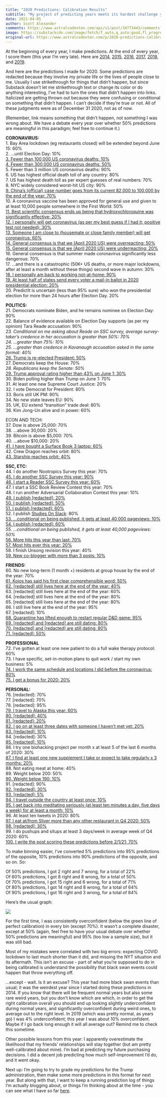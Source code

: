 ```yaml
---
title: "2020 Predictions: Calibration Results"
subtitle: "My project of predicting years meets its hardest challenge yet"
date: 2021-04-05
author: Scott Alexander
comments: https://www.astralcodexten.com/api/v1/post/34773443/comments?&all_comments=true
image: https://substackcdn.com/image/fetch/f_auto,q_auto:good,fl_progressive:steep/https%3A%2F%2Fbucketeer-e05bbc84-baa3-437e-9518-adb32be77984.s3.amazonaws.com%2Fpublic%2Fimages%2F373991e5-c7de-4b1f-bc24-0f6d8bb816dc_462x337.png
original-url: https://www.astralcodexten.com/p/2020-predictions-calibration-results
---
```

At the beginning of every year, I make predictions. At the end of every year, I score them (this year I’m very late). Here are [2014](https://slatestarcodex.com/2015/01/01/2014-predictions-calibration-results/), [2015](https://slatestarcodex.com/2016/01/02/2015-predictions-calibration-results/), [2016](https://slatestarcodex.com/2016/12/31/2016-predictions-calibration-results/), [2017](https://slatestarcodex.com/2018/01/02/2017-predictions-calibration-results/), [2018](https://slatestarcodex.com/2019/01/22/2018-predictions-calibration-results/), and [2019](https://slatestarcodex.com/2020/04/08/2019-predictions-calibration-results/).

And here are the predictions I made for 2020. Some predictions are redacted because they involve my private life or the lives of people close to me. Usually I use strikethrough for things that didn’t happen, but since Substack doesn’t let me strikethrough text or change its color or do anything interesting, I’ve had to turn the ones that didn’t happen into links. Italicized are getting thrown out because they were confusing or conditional on something that didn’t happen. I can’t decide if they’re true or not. All of these judgments were as of December 31 2020, not as of now.

(Remember, link means something that didn’t happen, not something I was wrong about. We have a debate every year over whether 50% predictions are meaningful in this paradigm; feel free to continue it.)

**CORONAVIRUS:**  
1\. Bay Area lockdown (eg restaurants closed) will be extended beyond June 15: 60%  
2\. …until Election Day: 10%  
[ 3\. Fewer than 100,000 US coronavirus deaths: 10%](http://www.example.com)  
[ 4\. Fewer than 300,000 US coronavirus deaths: 50%](http://www.example.com)  
5\. Fewer than 3 million US coronavirus deaths: 90%  
6\. US has highest official death toll of any country: 80%  
7\. US has highest death toll as per expert guesses of real numbers: 70%  
8\. NYC widely considered worst-hit US city: 90%  
[ 9\. China’s (official) case number goes from its current 82,000 to 100,000 by the end of the year: 70%](http://www.example.com)  
10\. A coronavirus vaccine has been approved for general use and given to at least 10,000 people somewhere in the First World: 50%  
[ 11\. Best scientific consensus ends up being that hydroxychloroquine was significantly effective: 20%](http://www.example.com)  
[ 12\. I personally will get coronavirus (as per my best guess if I had it; positive test not needed): 30%](http://www.example.com)  
[ 13\. Someone I am close to (housemate or close family member) will get coronavirus: 60%](http://www.example.com)  
[ 14\. General consensus is that we (April 2020 US) were overreacting: 50%](http://www.example.com)  
[ 15\. General consensus is that we (April 2020 US) were underreacting: 20%](http://www.example.com)  
16\. General consensus is that summer made coronavirus significantly less dangerous: 70%  
17\. …and there is a catastrophic (50K+ US deaths, or more major lockdowns, after at least a month without these things) second wave in autumn: 30%  
[ 18\. I personally am back to working not-at-home: 90%](http://www.example.com)  
[ 19\. At least half of states send every voter a mail-in ballot in 2020 presidential election: 20%](http://www.example.com)  
20\. PredictIt is uncertain (less than 95% sure) who won the presidential election for more than 24 hours after Election Day. 20%

**POLITICS:**  
21\. Democrats nominate Biden, and he remains nominee on Election Day: 90%  
22\. Balance of evidence available on Election Day supports (as per my opinion) Tara Reade accusation: 90%  
_23\. Conditional on me asking about Reade on SSC survey, average survey-taker’s credence in her accusation is greater than 50%: 70%_  
_24\. …greater than 75%: 10%  
25\. …greater than credence in Kavanaugh accusation asked in the same format: 40%_  
[ 26\. Trump is re-elected President: 50%](http://www.example.com)  
27\. Democrats keep the House: 70%  
_28\. Republicans keep the Senate: 50%_  
[ 29\. Trump approval rating higher than 43% on June 1: 30%](http://www.example.com)  
30\. Biden polling higher than Trump on June 1: 70%  
31\. At least one new Supreme Court Justice: 20%  
32\. I vote Democrat for President: 80%  
33\. Boris still UK PM: 90%  
34\. No new state leaves EU: 90%  
35\. UK, EU extend “transition” trade deal: 80%  
36\. Kim Jong-Un alive and in power: 60%

ECON AND TECH:  
37\. Dow is above 25,000: 70%  
38\. …above 30,000: 20%  
39\. Bitcoin is above $5,000: 70%  
40\. …above $10,000: 20%  
[ 41\. I have bought a Surface Book 3 laptop: 60%](http://www.example.com)  
42\. Crew Dragon reaches orbit: 80%  
[ 43\. Starship reaches orbit: 40%](http://www.example.com)

**SSC, ETC:**  
44\. I do another Nootropics Survey this year: 70%  
[ 45\. I do another SSC Survey this year: 90%](http://www.example.com)  
[ 46\. I start a Reader SSC Survey this year: 60%](http://www.example.com)  
47\. I start a SSC Book Review Contest this year: 70%  
48\. I run another Adversarial Collaboration Contest this year: 10%  
[ 49\. I publish [redacted]: 20%  
50\. I publish [redacted]: 50%  
51\. I publish [redacted]: 60%](http://www.example.com)  
52\. I publish [Studies On Slack](https://slatestarcodex.com/2020/05/12/studies-on-slack/): 80%  
[ 53\. …conditional on being published, it gets at least 40,000 pageviews: 10%](https://slatestarcodex.com/2020/05/12/studies-on-slack/)  
[ 54\. I publish [redacted]: 60%](http://www.example.com)  
_55\. …conditional on being published, it gets at least 40,000 pageviews: 50%_  
[ 56\. More hits this year than last: 70%](http://example.com)  
[ 57\. Most hits ever this year: 20%](http://example.com)  
58\. I finish Unsong revision this year: 40%  
[ 59\. New co-blogger with more than 3 posts: 10%](http://example.com)

**FRIENDS:**  
60\. No new long-term (1 month +) residents at group house by the end of the year: 70%  
[ 61\. Koios has said his first clear comprehensible word: 50%](http://example.com)  
[ 62\. [redacted] still lives here at the end of the year: 40%](http://example.com)  
63\. [redacted] still lives here at the end of the year: 60%  
64\. [redacted] still lives here at the end of the year: 80%  
65\. [redacted] still lives here at the end of the year: 80%  
66\. I still live here at the end of the year: 95%  
67\. [redacted]: 10%  
[68\. Quarantine has lifted enough to restart regular D&D game: 95%](http://example.com)  
[ 69\. [redacted] and [redacted] are still dating: 80%](http://example.com)  
[ 70\. [redacted] and [redacted] are still dating: 80%](http://example.com)  
[ 71\. [redacted]: 50%](http://example.com)

**PROFESSIONAL**  
72\. I’ve gotten at least one new patient to do a full wake therapy protocol: 60%  
73\. I have specific, set-in-motion plans to quit work / start my own business: 5%  
[ 74\. I work the same schedule and locations I did before the coronavirus: 80%](http://example.com)  
[ 75\. I get a bonus for 2020: 20%](http://example.com)

**PERSONAL:**  
76\. [redacted]: 70%  
77\. [redacted]: 70%  
78\. [redacted]: 95%  
[ 79\. I travel to Alaska this year: 60%](http://example.com)  
[ 80\. [redacted]: 40%  
81\. [redacted]: 20%  
82\. I go on at least three dates with someone I haven’t met yet: 20%](http://example.com)  
[ 83\. [redacted]: 10%](http://example.com)  
84\. [redacted]: 30%  
[ 85\. [redacted]: 10%](http://example.com)  
86\. I try one biohacking project per month x at least 5 of the last 6 months of 2020: 30%  
[ 87\. I find at least one new supplement I take or expect to take regularly x 3 months: 20%](http://example.com)  
88\. Not eating meat at home: 40%  
89\. Weight below 200: 50%  
[ 90\. Weight below 190: 10%](http://example.com)  
91\. [redacted]: 90%  
[ 92\. [redacted]: 30%](http://example.com)  
[ 93\. [redacted]: 5%](http://example.com)  
[ 94\. I travel outside the country at least once: 10%](http://example.com)  
[ 95\. I get back into meditating seriously (at least ten minutes a day, five days a week) for at least a month: 10%](http://example.com)  
96\. At least ten tweets in 2020: 80%  
[ 97\. I eat at/from Sliver more than any other restaurant in Q4 2020: 50%](http://example.com)  
[ 98\. [redacted]: 30%](http://example.com)  
99\. I do pushups and situps at least 3 days/week in average week of Q4 2020: 60%  
[ 100\. I write the post scoring these predictions before 2/1/21: 70%](http://example.com)

To make binning easier, I’ve converted 5% predictions into 95% predictions of the opposite, 10% predictions into 90% predictions of the opposite, and so on. So:

Of 50% predictions, I got 2 right and 7 wrong, for a total of 22%  
Of 60% predictions, I got 8 right and 8 wrong, for a total of 50%  
Of 70% predictions, I got 15 right and 6 wrong, for a total of 71%  
Of 80% predictions, I got 14 right and 8 wrong, for a total of 64%  
Of 90% predictions, I got 16 right and 3 wrong, for a total of 84%

Here’s the usual graph:

[![](https://substackcdn.com/image/fetch/w_1456,c_limit,f_auto,q_auto:good,fl_progressive:steep/https%3A%2F%2Fbucketeer-e05bbc84-baa3-437e-9518-adb32be77984.s3.amazonaws.com%2Fpublic%2Fimages%2F373991e5-c7de-4b1f-bc24-0f6d8bb816dc_462x337.png)](https://substackcdn.com/image/fetch/f_auto,q_auto:good,fl_progressive:steep/https%3A%2F%2Fbucketeer-e05bbc84-baa3-437e-9518-adb32be77984.s3.amazonaws.com%2Fpublic%2Fimages%2F373991e5-c7de-4b1f-bc24-0f6d8bb816dc_462x337.png)

For the first time, I was consistently overconfident (below the green line of perfect calibration) in every bin (except 70%). It wasn’t a complete disaster, except at 50% (again, feel free to have your usual debate over whether 50% predictions are meaningful) and 95% (too low a sample size), but it was still bad.

Most of my mistakes were correlated with two big errors: expecting COVID lockdown to last much shorter than it did, and missing the NYT situation and its aftermath. This isn’t an excuse - part of what you’re supposed to do in being calibrated is understand the possibility that black swan events could happen that throw everything off. 

…except - wait. Is it an excuse? This year had more black swan events than usual; it was the weirdest year since I started doing these predictions in 2014. If you know that there will be frequent normal years but also some rare weird years, but you don’t know which are which, in order to get the right calibration overall you should end up looking slightly underconfident during normal years, and significantly overconfident during weird ones, to average out to the right level. In 2019 (which was pretty normal, as years go) I was 4% underconfident; this year I was about 10% overconfident. Maybe if I go back long enough it will all average out? Remind me to check this sometime.

Other possible lessons from this year: I apparently overestimate the likelihood that my friends’ relationships will stay together (but am pretty well-calibrated about mine). I’m bad at predicting my future purchasing decisions. I did a decent job predicting how much self-improvement I’d do, and it went okay.

Next up: I’m going to try to grade my predictions for the Trump administration, then make some more predictions in this format for next year. But along with that, I want to keep a running prediction log of things I’m actually blogging about, or things I’m thinking about at the time - you can see what I have so far [here](https://www.datasecretslox.com/index.php/topic,2268.0.html).
